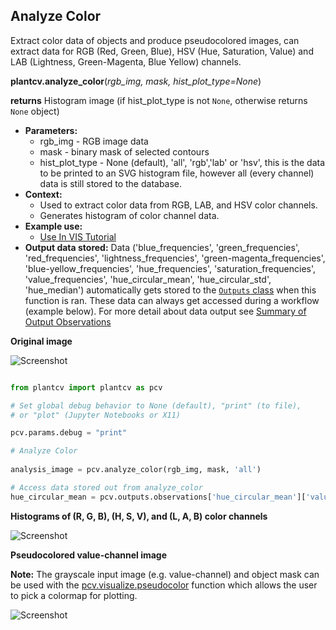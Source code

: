 ## Analyze Color

Extract color data of objects and produce pseudocolored images, can extract data for RGB (Red, Green, Blue), HSV (Hue, Saturation, Value) and LAB (Lightness, Green-Magenta, Blue Yellow) channels.

**plantcv.analyze_color**(*rgb_img, mask, hist_plot_type=None*)

**returns** Histogram image (if hist_plot_type is not `None`, otherwise returns `None` object)   

- **Parameters:**  
    - rgb_img - RGB image data
    - mask - binary mask of selected contours
    - hist_plot_type - None (default), 'all', 'rgb','lab' or 'hsv', this is the data to be printed to an SVG histogram file, however all (every channel) data is still stored to the database.
- **Context:**
    - Used to extract color data from RGB, LAB, and HSV color channels.
    - Generates histogram of color channel data. 
- **Example use:**
    - [Use In VIS Tutorial](vis_tutorial.md)
- **Output data stored:**  Data ('blue_frequencies', 'green_frequencies', 'red_frequencies', 'lightness_frequencies', 'green-magenta_frequencies', 
    'blue-yellow_frequencies', 'hue_frequencies', 'saturation_frequencies', 'value_frequencies', 'hue_circular_mean', 'hue_circular_std', 'hue_median') 
    automatically gets stored to the [`Outputs` class](outputs.md) when this function is ran. 
    These data can always get accessed during a workflow (example below). For more detail about data output see [Summary of Output Observations](output_measurements.md#summary-of-output-observations)

**Original image**

![Screenshot](img/documentation_images/analyze_color/original_image.jpg)

```python

from plantcv import plantcv as pcv

# Set global debug behavior to None (default), "print" (to file), 
# or "plot" (Jupyter Notebooks or X11)

pcv.params.debug = "print"

# Analyze Color
    
analysis_image = pcv.analyze_color(rgb_img, mask, 'all')

# Access data stored out from analyze_color
hue_circular_mean = pcv.outputs.observations['hue_circular_mean']['value']

```

**Histograms of (R, G, B), (H, S, V), and (L, A, B) color channels**

![Screenshot](img/documentation_images/analyze_color/color_histogram.jpg)

**Pseudocolored value-channel image**

**Note:** The grayscale input image (e.g. value-channel) and object mask can be used with the [pcv.visualize.pseudocolor](visualize_pseudocolor.md) function
which allows the user to pick a colormap for plotting.

![Screenshot](img/documentation_images/analyze_color/pseudocolored_value_image.jpg)
